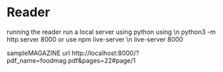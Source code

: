 # Reader
running the reader run a local server using python using \n
  python3 -m http.server 8000
or use npm live-server \n
  live-server 8000
  
  
  
sampleMAGAZINE
url http://localhost:8000/?pdf_name=foodmag.pdf&pages=22#page/1
